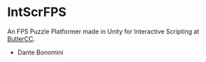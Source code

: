 # IntScrFPS
An FPS Puzzle Platformer made in Unity for Interactive Scripting at [ButlerCC](http://butlercc.edu).

 - Dante Bonomini